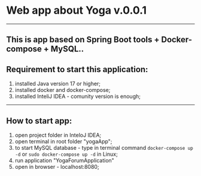 # Web app about Yoga v.0.0.1
---
This is app based on Spring Boot tools + Docker-compose + MySQL..
---
## Requirement to start this application:
1. installed Java version 17 or higher;
2. installed docker and docker-compose;
3. installed InteliJ IDEA - comunity version is enough;

___

## How to start app: 

1. open project folder in InteloJ IDEA;
2. open terminal in root folder "yogaApp";
3. to start MySQL database - type in terminal command  `docker-compose up -d` or `sudo docker-compose up -d` in Linux;
4. run application "YogaForumApplication"
5. open in browser - localhost:8080;

